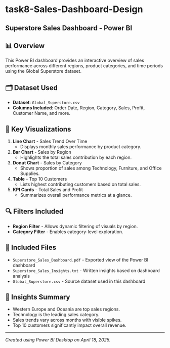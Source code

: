 # task8-Sales-Dashboard-Design

## Superstore Sales Dashboard - Power BI

## 📊 Overview
This Power BI dashboard provides an interactive overview of sales performance across different regions, product categories, and time periods using the Global Superstore dataset.

## 🗂️ Dataset Used
- **Dataset**: `Global_Superstore.csv`
- **Columns Included**: Order Date, Region, Category, Sales, Profit, Customer Name, and more.

## 🧩 Key Visualizations
1. **Line Chart** - Sales Trend Over Time
   - Displays monthly sales performance by product category.
2. **Bar Chart** - Sales by Region
   - Highlights the total sales contribution by each region.
3. **Donut Chart** - Sales by Category
   - Shows proportion of sales among Technology, Furniture, and Office Supplies.
4. **Table** - Top 10 Customers
   - Lists highest contributing customers based on total sales.
5. **KPI Cards** - Total Sales and Profit
   - Summarizes overall performance metrics at a glance.

## 🔍 Filters Included
- **Region Filter** - Allows dynamic filtering of visuals by region.
- **Category Filter** - Enables category-level exploration.

## 📌 Included Files
- `Superstore_Sales_Dashboard.pdf` - Exported view of the Power BI dashboard
- `Superstore_Sales_Insights.txt` - Written insights based on dashboard analysis
- `Global_Superstore.csv` - Source dataset used in this dashboard

## 🎯 Insights Summary
- Western Europe and Oceania are top sales regions.
- Technology is the leading sales category.
- Sales trends vary across months with visible spikes.
- Top 10 customers significantly impact overall revenue.

---

*Created using Power BI Desktop on April 18, 2025.*
